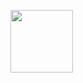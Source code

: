 <a href="https://github.com/MishManners/MishManners/blob/master/MishManners%20Room%20animated.gif" target="blank"><img align="center" src="https://github.com/MishManners/MishManners/blob/master/MishManners%20Room%20animated.gif" height="100" /></a>
